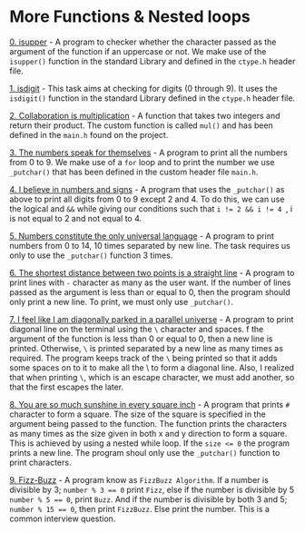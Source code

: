 # More Functions & Nested loops

[0. isupper](./0-isupper.c) - A program to checker whether the character passed as the argument of the function if an uppercase or not. We make use of the `isupper()` function in the standard Library and defined in the `ctype.h` header file.

[1. isdigit](./1-isdigit.c) - This task aims at checking for digits (0 through 9). It uses the `isdigit()` function in the standard Library defined in the `ctype.h` header file.

[2. Collaboration is multiplication](./2-mul.c) - A function that takes two integers and return their product. The custom function is called `mul()` and has been defined in the `main.h` found on the project.

[3. The numbers speak for themselves](./3-print_numbers.c) - A program to print all the numbers from 0 to 9. We make use of a `for` loop and to print the number we use `_putchar()` that has been defined in the custom header file `main.h`.

[4. I believe in numbers and signs](./4-print_most_numbers.c) - A program that uses the `_putchar()` as above to print all digits from 0 to 9 except 2 and 4. To do this, we can use the logical and `&&` while giving our conditions such that `i != 2 && i != 4 `, i is not equal to 2 and not equal to 4.

[5. Numbers constitute the only universal language](./5-more_numbers.c) - A program to print numbers from 0 to 14, 10 times separated by new line. The task requires us only to use the `_putchar()` function 3 times.

[6. The shortest distance between two points is a straight line](./6-print_line.c) - A program to print lines with `-` character as many as the user want. If the number of lines passed as the argument is less than or equal to 0, then the program should only print a new line. To print, we must only use `_putchar()`.

[7. I feel like I am diagonally parked in a parallel universe](./7-print_diagonal.c) - A program to print diagonal line on the terminal using the `\` character and spaces. f the argument of the function is less than 0 or equal to 0, then a new line is printed. Otherwise, `\` is printed separated by a new line as many times as required. The program keeps track of the `\` being printed so that it adds some spaces on to it to make all the \ to form a diagonal line. Also, I realized that when printing `\`, which is an escape character, we must add another, so that the first escapes the later.

[8. You are so much sunshine in every square inch](./8-print_square.c) - A program that prints `#` character to form a square. The size of the square is specified in the argument being passed to the function. The function prints the characters as many times as the size given in both x and y direction to form a square. This is achieved by using a nested while loop. If the `size <= 0` the program prints a new line. The program shoul only use the `_putchar()` function to print characters.

[9. Fizz-Buzz](./9-fizz_buzz.c) - A program know as `FizzBuzz Algorithm`. If a number is divisible by 3; `number % 3 == 0` print `Fizz`, else if the number is divisible by 5 `number % 5 == 0`, print `Buzz`. And if the number is divisible by both 3 and 5; `number % 15 == 0`, then print `FizzBuzz`. Else print the number. This is a common interview question.




